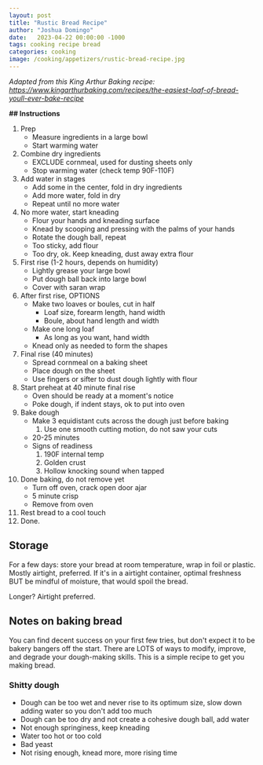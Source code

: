 ```yaml
---
layout: post
title: "Rustic Bread Recipe"
author: "Joshua Domingo"
date:   2023-04-22 00:00:00 -1000
tags: cooking recipe bread  
categories: cooking
image: /cooking/appetizers/rustic-bread-recipe.jpg
---
```

*Adapted from this King Arthur Baking recipe: https://www.kingarthurbaking.com/recipes/the-easiest-loaf-of-bread-youll-ever-bake-recipe*


**## Instructions**

1. Prep
   - Measure ingredients in a large bowl
   - Start warming water
2. Combine dry ingredients
   - EXCLUDE cornmeal, used for dusting sheets only
   - Stop warming water (check temp 90F-110F)
3. Add water in stages
   - Add some in the center, fold in dry ingredients
   - Add more water, fold in dry
   - Repeat until no more water
4. No more water, start kneading
   - Flour your hands and kneading surface
   - Knead by scooping and pressing with the palms of your hands
   - Rotate the dough ball, repeat
   - Too sticky, add flour
   - Too dry, ok. Keep kneading, dust away extra flour
5. First rise (1-2 hours, depends on humidity)
   - Lightly grease your large bowl
   - Put dough ball back into large bowl
   - Cover with saran wrap
6. After first rise, OPTIONS
   - Make two loaves or boules, cut in half
     - Loaf size, forearm length, hand width
     - Boule, about hand length and width
   - Make one long loaf
     - As long as you want, hand width
   - Knead only as needed to form the shapes
7. Final rise (40 minutes)
   - Spread cornmeal on a baking sheet
   - Place dough on the sheet
   - Use fingers or sifter to dust dough lightly with flour
8. Start preheat at 40 minute final rise
   - Oven should be ready at a moment's notice
   - Poke dough, if indent stays, ok to put into oven
9. Bake dough
   - Make 3 equidistant cuts across the dough just before baking
     1. Use one smooth cutting motion, do not saw your cuts
   - 20-25 minutes
   - Signs of readiness
     1. 190F internal temp
     2. Golden crust
     3. Hollow knocking sound when tapped
10. Done baking, do not remove yet
    - Turn off oven, crack open door ajar
    - 5 minute crisp
    - Remove from oven
11. Rest bread to a cool touch
12. Done.

## Storage

For a few days: store your bread at room temperature, wrap in foil or plastic. Mostly airtight, preferred. If it's in a airtight container, optimal freshness BUT be mindful of moisture, that would spoil the bread.

Longer? Airtight preferred.

## Notes on baking bread

You can find decent success on your first few tries, but don't expect it to be bakery bangers off the start. There are LOTS of ways to modify, improve, and degrade your dough-making skills. This is a simple recipe to get you making bread. 

### Shitty dough
- Dough can be too wet and never rise to its optimum size, slow down adding water so you don't add too much
- Dough can be too dry and not create a cohesive dough ball, add water
- Not enough springiness, keep kneading
- Water too hot or too cold
- Bad yeast
- Not rising enough, knead more, more rising time